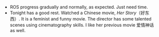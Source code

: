 - ROS progress gradually and normally, as expected. Just need time.
- Tonight has a good rest. Watched a Chinese movie, *Her Story*（好东西）. It is a feminist and funny movie. The director has some talented scenes using cinematography skills. I like her previous movie 爱情神话 as well.